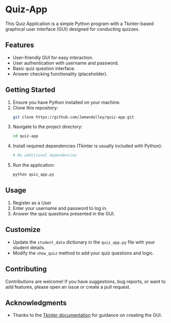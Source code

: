 # Quiz-App
This Quiz Application is a simple Python program with a Tkinter-based graphical user interface (GUI) designed for conducting quizzes.

## Features
- User-friendly GUI for easy interaction.
- User authentication with username and password.
- Basic quiz question interface.
- Answer checking functionality (placeholder).

## Getting Started
1. Ensure you have Python installed on your machine.
2. Clone this repository:
    ```bash
    git clone https://github.com/Jamandalley/quiz-app.git
    ```
3. Navigate to the project directory:
    ```bash
    cd quiz-app
    ```
4. Install required dependencies (Tkinter is usually included with Python):
    ```bash
    # No additional dependencies
    ```
5. Run the application:
    ```bash
    python quiz_app.py
    ```

## Usage
1. Register as a User
1. Enter your username and password to log in.
2. Answer the quiz questions presented in the GUI.

## Customize
- Update the `student_data` dictionary in the `quiz_app.py` file with your student details.
- Modify the `show_quiz` method to add your quiz questions and logic.

## Contributing
Contributions are welcome! If you have suggestions, bug reports, or want to add features, please open an issue or create a pull request.

## Acknowledgments
- Thanks to the [Tkinter documentation](https://docs.python.org/3/library/tkinter.html) for guidance on creating the GUI.

